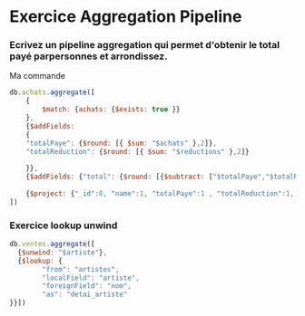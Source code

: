 # Exercice Aggregation Pipeline 

### Ecrivez un pipeline aggregation qui permet d'obtenir le total payé parpersonnes et arrondissez. 

Ma commande 
```js 
db.achats.aggregate([
    {
        $match: {achats: {$exists: true }}
    },
    {$addFields: 
    {
    "totalPaye": {$round: [{ $sum: "$achats" },2]},
    "totalReduction": {$round: [{ $sum: "$reductions" },2]}
    
    }},
    {$addFields: {"total": {$round: [{$subtract: ["$totalPaye","$totalReduction"]},2]}}},
    
    {$project: {"_id":0, "name":1, "totalPaye":1 , "totalReduction":1, "total":1}}
])
```

### Exercice lookup unwind 

```js
db.ventes.aggregate([
  {$unwind: "$artiste"},
  {$lookup: {
		"from": "artistes",
		"localField": "artiste",
		"foreignField": "nom",
		"as": "detai_artiste"
}}])
```